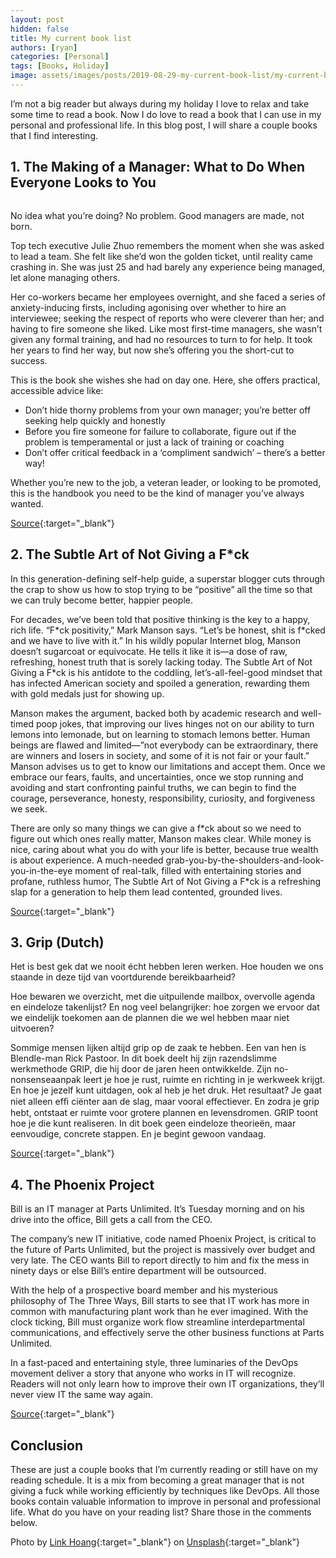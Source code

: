 ```yaml
---
layout: post
hidden: false
title: My current book list
authors: [ryan]
categories: [Personal]
tags: [Books, Holiday]
image: assets/images/posts/2019-08-29-my-current-book-list/my-current-book-list-feature-image.png
---
```

I’m not a big reader but always during my holiday I love to relax and take some time to read a book. Now I do love to read a book that I can use in my personal and professional life. In this blog post, I will share a couple books that I find interesting.

## 1. The Making of a Manager: What to Do When Everyone Looks to You
<img >

No idea what you’re doing? No problem. Good managers are made, not born.

Top tech executive Julie Zhuo remembers the moment when she was asked to lead a team. She felt like she’d won the golden ticket, until reality came crashing in. She was just 25 and had barely any experience being managed, let alone managing others.

Her co-workers became her employees overnight, and she faced a series of anxiety-inducing firsts, including agonising over whether to hire an interviewee; seeking the respect of reports who were cleverer than her; and having to fire someone she liked. Like most first-time managers, she wasn’t given any formal training, and had no resources to turn to for help. It took her years to find her way, but now she’s offering you the short-cut to success.

This is the book she wishes she had on day one. Here, she offers practical, accessible advice like:

  * Don’t hide thorny problems from your own manager; you’re better off seeking help quickly and honestly
  * Before you fire someone for failure to collaborate, figure out if the problem is temperamental or just a lack of training or coaching
  * Don’t offer critical feedback in a ‘compliment sandwich’ – there’s a better way!

Whether you’re new to the job, a veteran leader, or looking to be promoted, this is the handbook you need to be the kind of manager you’ve always wanted.

[Source](https://www.amazon.com/Making-Manager-What-Everyone-Looks/dp/0735219567){:target="_blank"}

## 2. The Subtle Art of Not Giving a F\*ck
In this generation-defining self-help guide, a superstar blogger cuts through the crap to show us how to stop trying to be “positive” all the time so that we can truly become better, happier people.

For decades, we’ve been told that positive thinking is the key to a happy, rich life. “F\*ck positivity,” Mark Manson says. “Let’s be honest, shit is f\*cked and we have to live with it.” In his wildly popular Internet blog, Manson doesn’t sugarcoat or equivocate. He tells it like it is—a dose of raw, refreshing, honest truth that is sorely lacking today. The Subtle Art of Not Giving a F\*ck is his antidote to the coddling, let’s-all-feel-good mindset that has infected American society and spoiled a generation, rewarding them with gold medals just for showing up.

Manson makes the argument, backed both by academic research and well-timed poop jokes, that improving our lives hinges not on our ability to turn lemons into lemonade, but on learning to stomach lemons better. Human beings are flawed and limited—”not everybody can be extraordinary, there are winners and losers in society, and some of it is not fair or your fault.” Manson advises us to get to know our limitations and accept them. Once we embrace our fears, faults, and uncertainties, once we stop running and avoiding and start confronting painful truths, we can begin to find the courage, perseverance, honesty, responsibility, curiosity, and forgiveness we seek.

There are only so many things we can give a f\*ck about so we need to figure out which ones really matter, Manson makes clear. While money is nice, caring about what you do with your life is better, because true wealth is about experience. A much-needed grab-you-by-the-shoulders-and-look-you-in-the-eye moment of real-talk, filled with entertaining stories and profane, ruthless humor, The Subtle Art of Not Giving a F\*ck is a refreshing slap for a generation to help them lead contented, grounded lives.

[Source](https://www.amazon.com/Subtle-Art-Not-Giving-Counterintuitive-ebook/dp/B019MMUA8S){:target="_blank"}

## 3. Grip (Dutch)
Het is best gek dat we nooit écht hebben leren werken. Hoe houden we ons staande in deze tijd van voortdurende bereikbaarheid?

Hoe bewaren we overzicht, met die uitpuilende mailbox, overvolle agenda en eindeloze takenlijst? En nog veel belangrijker: hoe zorgen we ervoor dat we eindelijk toekomen aan de plannen die we wel hebben maar niet uitvoeren?

Sommige mensen lijken altijd grip op de zaak te hebben. Een van hen is Blendle-man Rick Pastoor. In dit boek deelt hij zijn razendslimme werkmethode GRIP, die hij door de jaren heen ontwikkelde. Zijn no-nonsenseaanpak leert je hoe je rust, ruimte en richting in je werkweek krijgt. En hoe je jezelf kunt uitdagen, ook al heb je het druk. Het resultaat? Je gaat niet alleen efﬁ ciënter aan de slag, maar vooral effectiever. En zodra je grip hebt, ontstaat er ruimte voor grotere plannen en levensdromen. GRIP toont hoe je die kunt realiseren. In dit boek geen eindeloze theorieën, maar eenvoudige, concrete stappen. En je begint gewoon vandaag.

[Source](https://gripboek.nl/){:target="_blank"}

## 4. The Phoenix Project
Bill is an IT manager at Parts Unlimited. It’s Tuesday morning and on his drive into the office, Bill gets a call from the CEO.

The company’s new IT initiative, code named Phoenix Project, is critical to the future of Parts Unlimited, but the project is massively over budget and very late. The CEO wants Bill to report directly to him and fix the mess in ninety days or else Bill’s entire department will be outsourced.

With the help of a prospective board member and his mysterious philosophy of The Three Ways, Bill starts to see that IT work has more in common with manufacturing plant work than he ever imagined. With the clock ticking, Bill must organize work flow streamline interdepartmental communications, and effectively serve the other business functions at Parts Unlimited.

In a fast-paced and entertaining style, three luminaries of the DevOps movement deliver a story that anyone who works in IT will recognize. Readers will not only learn how to improve their own IT organizations, they’ll never view IT the same way again.

[Source](https://www.amazon.com/Phoenix-Project-DevOps-Helping-Business/dp/0988262509){:target="_blank"}

## Conclusion
These are just a couple books that I’m currently reading or still have on my reading schedule. It is a mix from becoming a great manager that is not giving a fuck while working efficiently by techniques like DevOps. All those books contain valuable information to improve in personal and professional life. What do you have on your reading list? Share those in the comments below.

Photo by [Link Hoang](https://unsplash.com/@linkhoang?utm_source=unsplash&utm_medium=referral&utm_content=creditCopyText){:target="_blank"} on [Unsplash](https://unsplash.com/?utm_source=unsplash&utm_medium=referral&utm_content=creditCopyText){:target="_blank"}